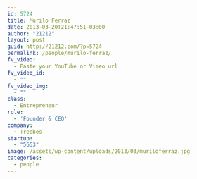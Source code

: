 ```yaml
---
id: 5724
title: Murilo Ferraz
date: 2013-03-20T21:47:51-03:00
author: "21212"
layout: post
guid: http://21212.com/?p=5724
permalink: /people/murilo-ferraz/
fv_video:
  - Paste your YouTube or Vimeo url
fv_video_id:
  - ""
fv_video_img:
  - ""
class:
  - Entrepreneur
role:
  - 'Founder & CEO'
company:
  - Treebos
startup:
  - "5653"
image: /assets/wp-content/uploads/2013/03/muriloferraz.jpg
categories:
  - people
---
```

